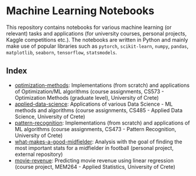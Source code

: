 # Machine Learning Notebooks

This repository contains notebooks for various machine learning (or relevant) tasks and applications (for university courses, personal projects, Kaggle competitions etc.). The notebooks are written in Python and mainly make use of popular libraries such as `pytorch`, `scikit-learn`, `numpy`, `pandas`, `matplotlib`, `seaborn`, `tensorflow`, `statsmodels`.

## Index

- [optimization-methods](optimization-methods): Implementations (from scratch) and applications of Optimization/ML algorithms (course assignments, CS573 - Optimization Methods (graduate level), University of Crete)
- [applied-data-science](applied-data-science): Applications of various Data Science - ML methods and algorithms (course assignments, CS485 - Applied Data Science, University of Crete)
- [pattern-recognition](pattern-recognition): Implementations (from scratch) and applications of ML algorithms (course assignments, CS473 - Pattern Recognition, University of Crete)
- [what-makes-a-good-midfielder](https://github.com/NikosKont/what-makes-a-good-midfielder): Analysis with the goal of finding the most important stats for a midfielder in football (personal project, external repository)
- [movie-revenue](movie-revenue): Predicting movie revenue using linear regression (course project, MEM264 - Applied Statistics, University of Crete)

